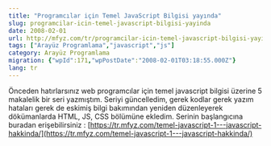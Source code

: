 ```yaml
---
title: "Programcılar için Temel JavaScript Bilgisi yayında"
slug: programcilar-icin-temel-javascript-bilgisi-yayinda
date: 2008-02-01
url: http://mfyz.com/tr/programcilar-icin-temel-javascript-bilgisi-yayinda/
tags: ["Arayüz Programlama","javascript","js"]
category: Arayüz Programlama
migration: {"wpId":171,"wpPostDate":"2008-02-01T03:18:55.000Z"}
lang: tr
---
```


Önceden hatırlarsınız web programcılar için temel javascript bilgisi üzerine 5 makalelik bir seri yazmıştım. Seriyi güncelledim, gerek kodlar gerek yazım hataları gerek de eskimiş bilgi bakımından yeniden düzenleyerek dökümanlarda HTML, JS, CSS bölümüne ekledim. Serinin başlangıcına buradan erişebilirsiniz : [https://tr.mfyz.com/temel-javascript-1---javascript-hakkinda/](https://tr.mfyz.com/temel-javascript-1---javascript-hakkinda/)